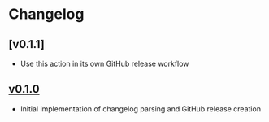 # Changelog

## [v0.1.1]

- Use this action in its own GitHub release workflow

## [v0.1.0]

- Initial implementation of changelog parsing and GitHub release creation

[v0.1.0]: https://github.com/hermannm/gruvbox-plain/compare/v0.1.0...v0.1.1

[v0.1.0]: https://github.com/hermannm/gruvbox-plain/compare/ba852f0...v0.1.0
